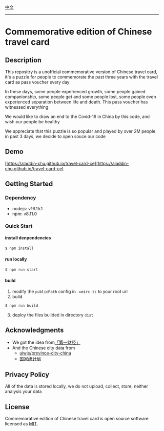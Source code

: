 [中文](./README.zh_CN.md)

----

# Commemorative edition of Chinese travel card

## Description
This repositry is a unofficial commemorative version of Chinese travel card, it's a puzzle for people to commemorate the past three years with the travel card as pass voucher every day

In these days, some people experienced growth, some people gained companionship, some people get and some people lost, some people even experienced separation between life and death. This pass voucher has witnessed everything

We would like to draw an end to the Covid-19 in China by this code, and wish our people be healthy 

We appreciate that this puzzle is so popular and played by over 2M people in past 3 days, we decide to open souce our code

## Demo
[https://aladdin-chu.github.io/travel-card-ce](https://aladdin-chu.github.io/travel-card-ce)

## Getting Started

### Dependency
- nodejs: v16.15.1
- npm: v8.11.0


### Quick Start

#### install denpendencies
```bash
$ npm install
```

#### run locally
```bash
$ npm run start
```

#### build

1. modify the `publicPath` config in `.umirc.ts` to your root url
2. build
```bash
$ npm run build
```
3. deploy the files builded in directory `dist`

## Acknowledgments
- We got the idea from[「第一财经」](https://mp.weixin.qq.com/s/U_Ao8BctwznDe-sKo-Vw9w)
- And the  Chinese city data from 
  - [uiwjs/province-city-china](https://github.com/uiwjs/province-city-china)
  - [国家统计局](http://www.stats.gov.cn/tjsj/tjbz/tjyqhdmhcxhfdm/)

## Privacy Policy
All of the data is stored locally, we do not upload, collect, store, neither analysis your data

## License
Commemorative edition of Chinese travel card is open source software licensed as [MIT](./LICENSE).